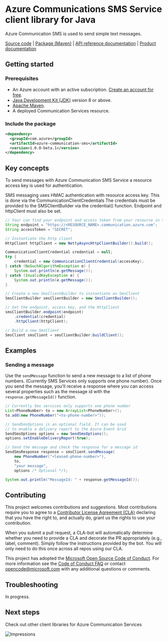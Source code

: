 # Azure Communications SMS Service client library for Java

Azure Communication SMS is used to send simple text messages.

[Source code][source] | [Package (Maven)][package] | [API reference documentation][api_documentation]
| [Product documentation][azconfig_docs]

## Getting started

### Prerequisites

- An Azure account with an active subscription. [Create an account for free](https://azure.microsoft.com/free/?WT.mc_id=A261C142F).
- [Java Development Kit (JDK)](https://docs.microsoft.com/java/azure/jdk/?view=azure-java-stable) version 8 or above.
- [Apache Maven](https://maven.apache.org/download.cgi).
- A deployed Communication Services resource.

### Include the package

[//]: # ({x-version-update-start;com.azure:azure-communication-sms;current})
```xml
<dependency>
  <groupId>com.azure</groupId>
  <artifactId>azure-communication-sms</artifactId>
  <version>1.0.0-beta.1</version> 
</dependency>
```

## Key concepts

To send messages with Azure Communication SMS Service a resource access key is used 
for authentication. 

SMS messaging uses HMAC authentication with resource access key. This is done via the 
CommunicationClientCredentials The credentials must be provided to the SMSClientBuilder 
via the credential() function. Endpoint and httpClient must also be set.

<!-- embedme src/samples/java/com/azure/communication/sms/samples/quickstart/ReadmeSamples.java#L36-L61 -->
```java
// Your can find your endpoint and access token from your resource in the Azure Portal
String endpoint = "https://<RESOURCE_NAME>.communication.azure.com";
String accessToken = "SECRET";

// Instantiate the http client
HttpClient httpClient = new NettyAsyncHttpClientBuilder().build();

CommunicationClientCredential credential = null;
try {
    credential = new CommunicationClientCredential(accessKey);
} catch (NoSuchAlgorithmException e) {
    System.out.println(e.getMessage());
} catch (InvalidKeyException e) {
    System.out.println(e.getMessage());
}

// Create a new SmsClientBuilder to instantiate an SmsClient
SmsClientBuilder smsClientBuilder = new SmsClientBuilder();

// Set the endpoint, access key, and the HttpClient
smsClientBuilder.endpoint(endpoint)
    .credential(credential)
    .httpClient(httpClient);

// Build a new SmsClient
SmsClient smsClient = smsClientBuilder.buildClient();
```

## Examples

### Sending a message
Use the `sendMessage` function to send a new message to a list of phone numbers.
(Currently SMS Services only supports one phone number).
Once you send the message, you'll receive a response where you can access several
properties such as the message id with the `response.getMessageId()` function.

<!-- embedme src/samples/java/com/azure/communication/sms/samples/quickstart/ReadmeSamples.java#L63-L79 -->
```java
// Currently Sms services only supports one phone number
List<PhoneNumber> to = new ArrayList<PhoneNumber>();
to.add(new PhoneNumber("<to-phone-number>"));

// SendSmsOptions is an optional field. It can be used
// to enable a delivery report to the Azure Event Grid
SendSmsOptions options = new SendSmsOptions();
options.setEnableDeliveryReport(true);

// Send the message and check the response for a message id
SendSmsResponse response = smsClient.sendMessage(
    new PhoneNumber("<leased-phone-number>"), 
    to, 
    "your message",
    options /* Optional */);

System.out.println("MessageId: " + response.getMessageId());
```

## Contributing

This project welcomes contributions and suggestions. Most contributions require you to agree to a [Contributor License Agreement (CLA)][cla] declaring that you have the right to, and actually do, grant us the rights to use your contribution.

When you submit a pull request, a CLA-bot will automatically determine whether you need to provide a CLA and decorate the PR appropriately (e.g., label, comment). Simply follow the instructions provided by the bot. You will only need to do this once across all repos using our CLA.

This project has adopted the [Microsoft Open Source Code of Conduct][coc]. For more information see the [Code of Conduct FAQ][coc_faq] or contact [opencode@microsoft.com][coc_contact] with any additional questions or comments.


## Troubleshooting

In progress.

## Next steps

Check out other client libraries for Azure Communication Services

<!-- LINKS -->
[cla]: https://cla.microsoft.com
[coc]: https://opensource.microsoft.com/codeofconduct/
[coc_faq]: https://opensource.microsoft.com/codeofconduct/faq/
[coc_contact]: mailto:opencode@microsoft.com
[azconfig_docs]: https://docs.microsoft.com/azure/azure-app-configuration
[package]: https://search.maven.org/artifact/com.azure/azure-data-appconfiguration
[api_documentation]: https://aka.ms/java-docs
[source]: https://github.com/Azure/azure-sdk-for-java/tree/master/sdk/communication/azure-communication-sms

![Impressions](https://azure-sdk-impressions.azurewebsites.net/api/impressions/azure-sdk-for-java%2Feng%2Fazure-communications-sms%2FREADME.png)